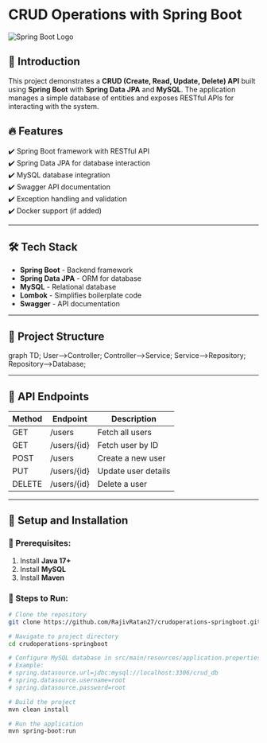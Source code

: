 # CRUD Operations with Spring Boot

![Spring Boot Logo](https://upload.wikimedia.org/wikipedia/commons/4/44/Spring_Framework_Logo_2018.svg)

## 📌 Introduction
This project demonstrates a **CRUD (Create, Read, Update, Delete) API** built using **Spring Boot** with **Spring Data JPA** and **MySQL**. The application manages a simple database of entities and exposes RESTful APIs for interacting with the system.

## 🔥 Features
✔️ Spring Boot framework with RESTful API  
✔️ Spring Data JPA for database interaction  
✔️ MySQL database integration  
✔️ Swagger API documentation  
✔️ Exception handling and validation  
✔️ Docker support (if added)  

---

## 🛠 Tech Stack
- **Spring Boot** - Backend framework  
- **Spring Data JPA** - ORM for database  
- **MySQL** - Relational database  
- **Lombok** - Simplifies boilerplate code  
- **Swagger** - API documentation  

---

## 📂 Project Structure
graph TD;
    User-->Controller;
    Controller-->Service;
    Service-->Repository;
    Repository-->Database;




---

## 🚀 API Endpoints

| Method | Endpoint         | Description             |
|--------|-----------------|-------------------------|
| GET    | /users          | Fetch all users        |
| GET    | /users/{id}     | Fetch user by ID       |
| POST   | /users          | Create a new user      |
| PUT    | /users/{id}     | Update user details    |
| DELETE | /users/{id}     | Delete a user          |

---

## 🔧 Setup and Installation

### 📌 Prerequisites:
1. Install **Java 17+**
2. Install **MySQL**
3. Install **Maven**

### 🚀 Steps to Run:
```sh
# Clone the repository
git clone https://github.com/RajivRatan27/crudoperations-springboot.git

# Navigate to project directory
cd crudoperations-springboot

# Configure MySQL database in src/main/resources/application.properties
# Example:
# spring.datasource.url=jdbc:mysql://localhost:3306/crud_db
# spring.datasource.username=root
# spring.datasource.password=root

# Build the project
mvn clean install

# Run the application
mvn spring-boot:run

